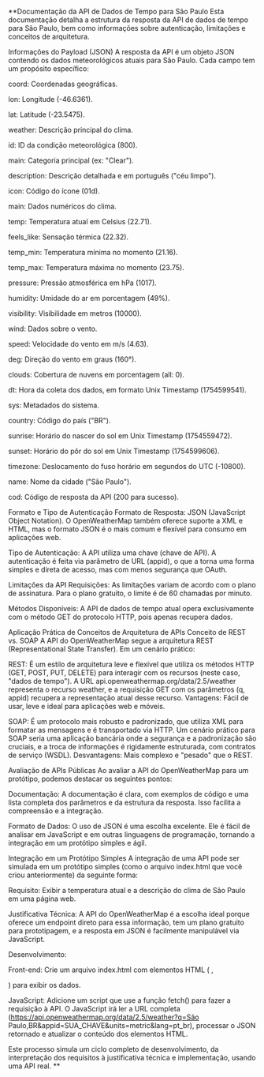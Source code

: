 **Documentação da API de Dados de Tempo para São Paulo Esta documentação detalha a estrutura da resposta da API de dados de tempo para São Paulo, bem como informações sobre autenticação, limitações e conceitos de arquitetura.

Informações do Payload (JSON) A resposta da API é um objeto JSON contendo os dados meteorológicos atuais para São Paulo. Cada campo tem um propósito específico:

coord: Coordenadas geográficas.

lon: Longitude (-46.6361).

lat: Latitude (-23.5475).

weather: Descrição principal do clima.

id: ID da condição meteorológica (800).

main: Categoria principal (ex: "Clear").

description: Descrição detalhada e em português ("céu limpo").

icon: Código do ícone (01d).

main: Dados numéricos do clima.

temp: Temperatura atual em Celsius (22.71).

feels_like: Sensação térmica (22.32).

temp_min: Temperatura mínima no momento (21.16).

temp_max: Temperatura máxima no momento (23.75).

pressure: Pressão atmosférica em hPa (1017).

humidity: Umidade do ar em porcentagem (49%).

visibility: Visibilidade em metros (10000).

wind: Dados sobre o vento.

speed: Velocidade do vento em m/s (4.63).

deg: Direção do vento em graus (160°).

clouds: Cobertura de nuvens em porcentagem (all: 0).

dt: Hora da coleta dos dados, em formato Unix Timestamp (1754599541).

sys: Metadados do sistema.

country: Código do país ("BR").

sunrise: Horário do nascer do sol em Unix Timestamp (1754559472).

sunset: Horário do pôr do sol em Unix Timestamp (1754599606).

timezone: Deslocamento do fuso horário em segundos do UTC (-10800).

name: Nome da cidade ("São Paulo").

cod: Código de resposta da API (200 para sucesso).

Formato e Tipo de Autenticação Formato de Resposta: JSON (JavaScript Object Notation). O OpenWeatherMap também oferece suporte a XML e HTML, mas o formato JSON é o mais comum e flexível para consumo em aplicações web.

Tipo de Autenticação: A API utiliza uma chave (chave de API). A autenticação é feita via parâmetro de URL (appid), o que a torna uma forma simples e direta de acesso, mas com menos segurança que OAuth.

Limitações da API Requisições: As limitações variam de acordo com o plano de assinatura. Para o plano gratuito, o limite é de 60 chamadas por minuto.

Métodos Disponíveis: A API de dados de tempo atual opera exclusivamente com o método GET do protocolo HTTP, pois apenas recupera dados.

Aplicação Prática de Conceitos de Arquitetura de APIs Conceito de REST vs. SOAP A API do OpenWeatherMap segue a arquitetura REST (Representational State Transfer). Em um cenário prático:

REST: É um estilo de arquitetura leve e flexível que utiliza os métodos HTTP (GET, POST, PUT, DELETE) para interagir com os recursos (neste caso, "dados de tempo"). A URL api.openweathermap.org/data/2.5/weather representa o recurso weather, e a requisição GET com os parâmetros (q, appid) recupera a representação atual desse recurso. Vantagens: Fácil de usar, leve e ideal para aplicações web e móveis.

SOAP: É um protocolo mais robusto e padronizado, que utiliza XML para formatar as mensagens e é transportado via HTTP. Um cenário prático para SOAP seria uma aplicação bancária onde a segurança e a padronização são cruciais, e a troca de informações é rigidamente estruturada, com contratos de serviço (WSDL). Desvantagens: Mais complexo e "pesado" que o REST.

Avaliação de APIs Públicas Ao avaliar a API do OpenWeatherMap para um protótipo, podemos destacar os seguintes pontos:

Documentação: A documentação é clara, com exemplos de código e uma lista completa dos parâmetros e da estrutura da resposta. Isso facilita a compreensão e a integração.

Formato de Dados: O uso de JSON é uma escolha excelente. Ele é fácil de analisar em JavaScript e em outras linguagens de programação, tornando a integração em um protótipo simples e ágil.

Integração em um Protótipo Simples A integração de uma API pode ser simulada em um protótipo simples (como o arquivo index.html que você criou anteriormente) da seguinte forma:

Requisito: Exibir a temperatura atual e a descrição do clima de São Paulo em uma página web.

Justificativa Técnica: A API do OpenWeatherMap é a escolha ideal porque oferece um endpoint direto para essa informação, tem um plano gratuito para prototipagem, e a resposta em JSON é facilmente manipulável via JavaScript.

Desenvolvimento:

Front-end: Crie um arquivo index.html com elementos HTML (
,

) para exibir os dados.

JavaScript: Adicione um script que use a função fetch() para fazer a requisição à API. O JavaScript irá ler a URL completa (https://api.openweathermap.org/data/2.5/weather?q=São Paulo,BR&appid=SUA_CHAVE&units=metric&lang=pt_br), processar o JSON retornado e atualizar o conteúdo dos elementos HTML.

Este processo simula um ciclo completo de desenvolvimento, da interpretação dos requisitos à justificativa técnica e implementação, usando uma API real.
**
